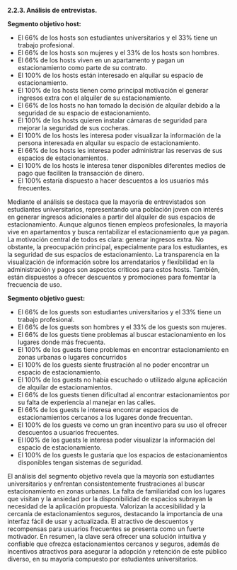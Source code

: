 **2.2.3. Análisis de entrevistas.**

**Segmento objetivo host:**

- El 66% de los hosts son estudiantes universitarios y el 33% tiene un trabajo profesional.
- El 66% de los hosts son mujeres y el 33% de los hosts son hombres.
- El 66% de los hosts viven en un apartamento y pagan un estacionamiento como parte de su contrato.
- El 100% de los hosts están interesado en alquilar su espacio de estacionamiento.
- El 100% de los hosts tienen como principal motivación el generar ingresos extra con el alquiler de su estacionamiento.
- El 66% de los hosts no han tomado la decisión de alquilar debido a la seguridad de su espacio de estacionamiento.
- El 100% de los hosts quieren instalar cámaras de seguridad para mejorar la seguridad de sus cocheras.
- El 100% de los hosts les interesa poder visualizar la información de la persona interesada en alquilar su espacio de estacionamiento.
- El 66% de los hosts les interesa poder administrar las reservas de sus espacios de estacionamientos.
- El 100% de los hosts le interesa tener disponibles diferentes medios de pago que faciliten la transacción de dinero.
- El 100% estaría dispuesto a hacer descuentos a los usuarios más frecuentes.

Mediante el análisis se destaca que la mayoría de entrevistados son estudiantes universitarios, representando una población joven con interés en generar ingresos adicionales a partir del alquiler de sus espacios de estacionamiento. Aunque algunos tienen empleos profesionales, la mayoría vive en apartamentos y busca rentabilizar el estacionamiento que ya pagan. La motivación central de todos es clara: generar ingresos extra. No obstante, la preocupación principal, especialmente para los estudiantes, es la seguridad de sus espacios de estacionamiento. La transparencia en la visualización de información sobre los arrendatarios y flexibilidad en la administración y pagos son aspectos críticos para estos hosts. También, están dispuestos a ofrecer descuentos y promociones para fomentar la frecuencia de uso.

**Segmento objetivo guest:**

- El 66% de los guests son estudiantes universitarios y el 33% tiene un trabajo profesional.
- El 66% de los guests son hombres y el 33% de los guests son mujeres.
- El 66% de los guests tiene problemas al buscar estacionamiento en los lugares donde más frecuenta.
- El 100% de los guests tiene problemas en encontrar estacionamiento en zonas urbanas o lugares concurridos
- El 100% de los guests siente frustración al no poder encontrar un espacio de estacionamiento.
- El 100% de los guests no había escuchado o utilizado alguna aplicación de alquilar de estacionamientos.
- El 66% de los guests tienen dificultad al encontrar estacionamientos por su falta de experiencia al manejar en las calles.
- El 66% de los guests le interesa encontrar espacios de estacionamientos cercanos a los lugares donde frecuentan.
- El 100% de los guests ve como un gran incentivo para su uso el ofrecer descuentos a usuarios frecuentes.
- El l00% de los guests le interesa poder visualizar la información del espacio de estacionamiento.
- El 100% de los guests le gustaría que los espacios de estacionamientos disponibles tengan sistemas de seguridad.

El análisis del segmento objetivo revela que la mayoría son estudiantes universitarios y enfrentan consistentemente frustraciones al buscar estacionamiento en zonas urbanas. La falta de familiaridad con los lugares que visitan y la ansiedad por la disponibilidad de espacios subrayan la necesidad de la aplicación propuesta. Valorizan la accesibilidad y la cercanía de estacionamientos seguros, destacando la importancia de una interfaz fácil de usar y actualizada. El atractivo de descuentos y recompensas para usuarios frecuentes se presenta como un fuerte motivador. En resumen, la clave será ofrecer una solución intuitiva y confiable que ofrezca estacionamientos cercanos y seguros, además de incentivos atractivos para asegurar la adopción y retención de este público diverso, en su mayoría compuesto por estudiantes universitarios.